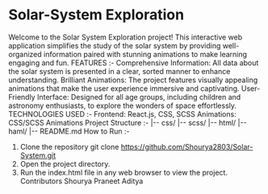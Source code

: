 # Solar-System Exploration
Welcome to the Solar System Exploration project! This interactive web application simplifies the study of the solar system by providing well-organized information paired with stunning animations to make learning engaging and fun.
 FEATURES :-
Comprehensive Information: All data about the solar system is presented in a clear, sorted manner to enhance understanding.
Brilliant Animations: The project features visually appealing animations that make the user experience immersive and captivating.
User-Friendly Interface: Designed for all age groups, including children and astronomy enthusiasts, to explore the wonders of space effortlessly.
 TECHNOLOGIES USED :-
Frontend: React.js, CSS, SCSS
Animations: CSS/SCSS Animations
 Project Structure :-
 |-- css/
|-- scss/
|-- html/
|-- haml/
|-- README.md
How to Run :-
1. Clone the repository
 git clone https://github.com/Shourya2803/Solar-System.git
2. Open the project directory.
3. Run the index.html file in any web browser to view the project.
 Contributors
Shourya
Praneet
Aditya
